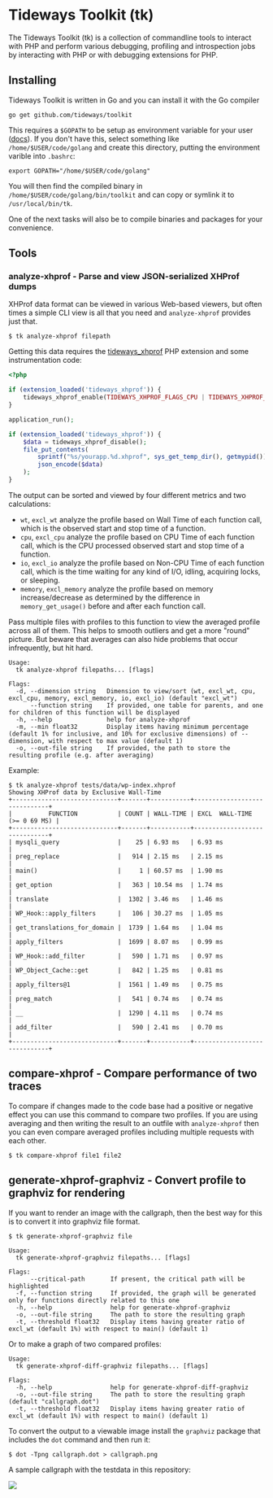 # Tideways Toolkit (tk)

The Tideways Toolkit (tk) is a collection of commandline tools to interact with
PHP and perform various debugging, profiling and introspection jobs by
interacting with PHP or with debugging extensions for PHP.

## Installing

Tideways Toolkit is written in Go and you can install it with the Go compiler

    go get github.com/tideways/toolkit

This requires a `$GOPATH` to be setup as environment variable for your user ([docs](https://github.com/golang/go/wiki/GOPATH)).
If you don't have this, select something like `/home/$USER/code/golang` and create
this directory, putting the environment varible into `.bashrc`:

    export GOPATH="/home/$USER/code/golang"

You will then find the compiled binary in `/home/$USER/code/golang/bin/toolkit` and can copy
or symlink it to `/usr/local/bin/tk`.

One of the next tasks will also be to compile binaries and packages for your convenience.

## Tools

### analyze-xhprof - Parse and view JSON-serialized XHProf dumps

XHProf data format can be viewed in various Web-based viewers, but often times
a simple CLI view is all that you need and `analyze-xhprof` provides just that.

    $ tk analyze-xhprof filepath

Getting this data requires the [tideways_xhprof](https://github.com/tideways/php-profiler-extension) PHP extension
and some instrumentation code:

```php
<?php

if (extension_loaded('tideways_xhprof')) {
    tideways_xhprof_enable(TIDEWAYS_XHPROF_FLAGS_CPU | TIDEWAYS_XHPROF_FLAGS_MEMORY);
}

application_run();

if (extension_loaded('tideways_xhprof')) {
    $data = tideways_xhprof_disable();
    file_put_contents(
        sprintf("%s/yourapp.%d.xhprof", sys_get_temp_dir(), getmypid()),
        json_encode($data)
    );
}
```

The output can be sorted and viewed by four different metrics and two calculations:

- `wt`, `excl_wt` analyze the profile based on Wall Time of each function call,
  which is the observed start and stop time of a function.
- `cpu`, `excl_cpu` analyze the profile based on CPU Time of each function
  call, which is the CPU processed observed start and stop time of a function.
- `io`, `excl_io` analyze the profile based on Non-CPU Time of each function
  call, which is the time waiting for any kind of I/O, idling, acquiring locks,
  or sleeping.
- `memory`, `excl_memory` analyze the profile based on memory increase/decrease
  as determined by the difference in `memory_get_usage()` before and after each
  function call.

Pass multiple files with profiles to this function to view the averaged profile
across all of them. This helps to smooth outliers and get a more "round"
picture. But beware that averages can also hide problems that occur
infrequently, but hit hard.

```
Usage:
  tk analyze-xhprof filepaths... [flags]

Flags:
  -d, --dimension string   Dimension to view/sort (wt, excl_wt, cpu, excl_cpu, memory, excl_memory, io, excl_io) (default "excl_wt")
      --function string    If provided, one table for parents, and one for children of this function will be displayed
  -h, --help               help for analyze-xhprof
  -m, --min float32        Display items having minimum percentage (default 1% for inclusive, and 10% for exclusive dimensions) of --dimension, with respect to max value (default 1)
  -o, --out-file string    If provided, the path to store the resulting profile (e.g. after averaging)
```

Example:

```
$ tk analyze-xhprof tests/data/wp-index.xhprof 
Showing XHProf data by Exclusive Wall-Time
+-----------------------------+-------+-----------+------------------------------+
|          FUNCTION           | COUNT | WALL-TIME | EXCL  WALL-TIME (>= 0 69 MS) |
+-----------------------------+-------+-----------+------------------------------+
| mysqli_query                |    25 | 6.93 ms   | 6.93 ms                      |
| preg_replace                |   914 | 2.15 ms   | 2.15 ms                      |
| main()                      |     1 | 60.57 ms  | 1.90 ms                      |
| get_option                  |   363 | 10.54 ms  | 1.74 ms                      |
| translate                   |  1302 | 3.46 ms   | 1.46 ms                      |
| WP_Hook::apply_filters      |   106 | 30.27 ms  | 1.05 ms                      |
| get_translations_for_domain |  1739 | 1.64 ms   | 1.04 ms                      |
| apply_filters               |  1699 | 8.07 ms   | 0.99 ms                      |
| WP_Hook::add_filter         |   590 | 1.71 ms   | 0.97 ms                      |
| WP_Object_Cache::get        |   842 | 1.25 ms   | 0.81 ms                      |
| apply_filters@1             |  1561 | 1.49 ms   | 0.75 ms                      |
| preg_match                  |   541 | 0.74 ms   | 0.74 ms                      |
| __                          |  1290 | 4.11 ms   | 0.74 ms                      |
| add_filter                  |   590 | 2.41 ms   | 0.70 ms                      |
+-----------------------------+-------+-----------+------------------------------+
```

## compare-xhprof - Compare performance of two traces

To compare if changes made to the code base had a positive or negative effect
you can use this command to compare two profiles. If you are using averaging
and then writing the result to an outfile with `analyze-xhprof` then you can even compare
averaged profiles including multiple requests with each other.

    $ tk compare-xhprof file1 file2

## generate-xhprof-graphviz - Convert profile to graphviz for rendering

If you want to render an image with the callgraph, then the best way for this
is to convert it into graphviz file format.

    $ tk generate-xhprof-graphviz file

```
Usage:
  tk generate-xhprof-graphviz filepaths... [flags]

Flags:
      --critical-path       If present, the critical path will be highlighted
  -f, --function string     If provided, the graph will be generated only for functions directly related to this one
  -h, --help                help for generate-xhprof-graphviz
  -o, --out-file string     The path to store the resulting graph
  -t, --threshold float32   Display items having greater ratio of excl_wt (default 1%) with respect to main() (default 1)
```

Or to make a graph of two compared profiles:

```
Usage:
  tk generate-xhprof-diff-graphviz filepaths... [flags]

Flags:
  -h, --help                help for generate-xhprof-diff-graphviz
  -o, --out-file string     The path to store the resulting graph (default "callgraph.dot")
  -t, --threshold float32   Display items having greater ratio of excl_wt (default 1%) with respect to main() (default 1)
```

To convert the output to a viewable image install the `graphviz` package that includes the `dot`
command and then run it:

    $ dot -Tpng callgraph.dot > callgraph.png

A sample callgraph with the testdata in this repository:

![](https://github.com/tideways/toolkit/tree/master/callgraph.png)
